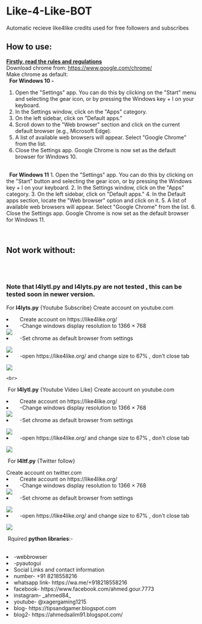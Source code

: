 # Like-4-Like-BOT
Automatic recieve like4like credits used for free followers and subscribes
<h2>How to use:</h2>
<p><a href="#rules"> <b>Firstly, read the rules and regulations</b></a>
<br>
 Download chrome from: <a href="https://www.google.com/chrome/?brand=CHBD&gclid=CjwKCAjwkLCkBhA9EiwAka9QRsTqVi96zm5W0V30BVikw7GKMWFRTU148QlVl4hc4DIqBJaGRd9fexoCKDEQAvD_BwE&gclsrc=aw.ds"> https://www.google.com/chrome/</a>
 <br>
 Make chrome as default:
 <br>
 &nbsp;&nbsp;<b>For Windows 10 -</b>

   1. Open the "Settings" app. You can do this by clicking on the "Start" menu and selecting the gear icon, or by pressing the Windows key + I on your keyboard.
   2.  In the Settings window, click on the "Apps" category.
   3.  On the left sidebar, click on "Default apps."
   4.  Scroll down to the "Web browser" section and click on the current default browser (e.g., Microsoft Edge).
   5.  A list of available web browsers will appear. Select "Google Chrome" from the list.
   6.  Close the Settings app. Google Chrome is now set as the default browser for Windows 10.
<br>
&nbsp;&nbsp;<b>For Windows 11</b>
   1. Open the "Settings" app. You can do this by clicking on the "Start" button and selecting the gear icon, or by pressing the Windows key + I on your keyboard.
   2. In the Settings window, click on the "Apps" category.
   3. On the left sidebar, click on "Default apps."
   4. In the Default apps section, locate the "Web browser" option and click on it.
   5. A list of available web browsers will appear. Select "Google Chrome" from the list.
   6. Close the Settings app. Google Chrome is now set as the default browser for Windows 11.
</p>

<br>
<h2 id="rules">Not work without: </h2>
<br>
<br>
<h3>Note that l4lytl.py and l4lyts.py are not tested , this can be tested soon in newer version.</h3>

 <p>For <b>l4lyts.py</b> {Youtube Subscribe}</li>
<li&nbsp;&nbsp;&nbsp;&nbsp;>Create account on youtube.com </li>

<li>&nbsp;&nbsp;&nbsp;&nbsp;Create account on https://like4like.org/</li>
 
<li>&nbsp;&nbsp;&nbsp;&nbsp;-Change windows display resolution to 1366 × 768</li>
<img src="https://github.com/ahmedsalim91/Like-4-Like-BOT/assets/86109516/a3831bf2-78fd-40f1-a705-fa9d8822c003" />

<li>&nbsp;&nbsp;&nbsp;&nbsp;-Set chrome as default browser from settings</li></p>
<img src="https://github.com/ahmedsalim91/Like-4-Like-BOT/assets/86109516/69a1fa74-03e5-4067-a0df-cc8ce4b0cb84)" />
<li>&nbsp;&nbsp;&nbsp;&nbsp;-open https://like4like.org/ and change size to 67% , don't close tab</li></p>
<img src="https://github.com/ahmedsalim91/Like-4-Like-BOT/assets/86109516/ba73821c-e5ec-400e-aed9-e75f29613155" />

    <br>
<p>&nbsp;For <b>l4lytl.py</b> {Youtube Video Like}
<li&nbsp;&nbsp;&nbsp;&nbsp;>Create account on youtube.com </li>
 
<li>&nbsp;&nbsp;&nbsp;&nbsp;Create account on https://like4like.org/</li>
 
<li>&nbsp;&nbsp;&nbsp;&nbsp;-Change windows display resolution to 1366 × 768</li>
<img src="https://github.com/ahmedsalim91/Like-4-Like-BOT/assets/86109516/a3831bf2-78fd-40f1-a705-fa9d8822c003" />

<li>&nbsp;&nbsp;&nbsp;&nbsp;-Set chrome as default browser from settings</li></p>
<img src="https://github.com/ahmedsalim91/Like-4-Like-BOT/assets/86109516/69a1fa74-03e5-4067-a0df-cc8ce4b0cb84)" />
<li>&nbsp;&nbsp;&nbsp;&nbsp;-open https://like4like.org/ and change size to 67% , don't close tab</li></p>
<img src="https://github.com/ahmedsalim91/Like-4-Like-BOT/assets/86109516/ba73821c-e5ec-400e-aed9-e75f29613155" />
   <br>
<p>&nbsp;For <b>l4ltf.py</b>  {Twitter follow}</p>
<li&nbsp;&nbsp;&nbsp;&nbsp;>Create account on twitter.com </li>

<li>&nbsp;&nbsp;&nbsp;&nbsp;Create account on https://like4like.org/</li>
 
<li>&nbsp;&nbsp;&nbsp;&nbsp;-Change windows display resolution to 1366 × 768</li>
<img src="https://github.com/ahmedsalim91/Like-4-Like-BOT/assets/86109516/a3831bf2-78fd-40f1-a705-fa9d8822c003" />

<li>&nbsp;&nbsp;&nbsp;&nbsp;-Set chrome as default browser from settings</li></p>
<img src="https://github.com/ahmedsalim91/Like-4-Like-BOT/assets/86109516/69a1fa74-03e5-4067-a0df-cc8ce4b0cb84)" />
<li>&nbsp;&nbsp;&nbsp;&nbsp;-open https://like4like.org/ and change size to 67% , don't close tab</li></p>
<img src="https://github.com/ahmedsalim91/Like-4-Like-BOT/assets/86109516/ba73821c-e5ec-400e-aed9-e75f29613155" />
    </p>
<p>&nbsp;Rquired <b>python libraries</b>:-</p>
<br>
<li>-webbrowser</li>
<li>-pyautogui</li>

<li>Social Links and contact information</li>
<li>number- +91 8218558216</li>
<li>whatsapp link- https://wa.me/+918218558216</li>
<li>facebook- https://www.facebook.com/ahmed.gour.7773</li>
<li>instagram- _ahmed84_</li>
<li>youtube- @xagergaming1215</li>
<li>blog- https://tipsandgamer.blogspot.com</li>
<li>blog2- https://ahmedsalim91.blogspot.com/</li>
